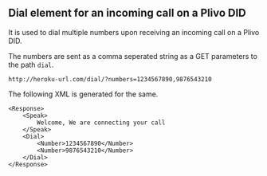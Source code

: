 Dial element for an incoming call on a Plivo DID
----------------------------------------------------------
It is used to dial multiple numbers upon receiving an incoming call
on a Plivo DID. 

The numbers are sent as a comma seperated string as a GET parameters to the path `dial`.

    http://heroku-url.com/dial/?numbers=1234567890,9876543210

The following XML is generated for the same.

    <Response>
        <Speak>
            Welcome, We are connecting your call
        </Speak>
        <Dial>
            <Number>1234567890</Number>
            <Number>9876543210</Number>
        </Dial>
    </Response>

